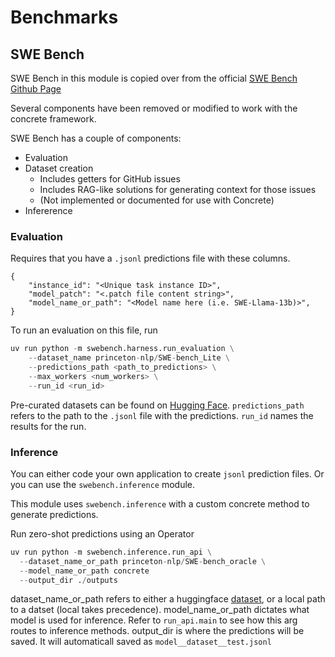 # Benchmarks

## SWE Bench

SWE Bench in this module is copied over from the official [SWE Bench Github Page](https://github.com/princeton-nlp/SWE-bench)

Several components have been removed or modified to work with the concrete framework.

SWE Bench has a couple of components:
- Evaluation
- Dataset creation
  - Includes getters for GitHub issues
  - Includes RAG-like solutions for generating context for those issues
  - (Not implemented or documented for use with Concrete)
- Infererence

### Evaluation

Requires that you have a `.jsonl` predictions file with these columns.

```jsonl
{
    "instance_id": "<Unique task instance ID>",
    "model_patch": "<.patch file content string>",
    "model_name_or_path": "<Model name here (i.e. SWE-Llama-13b)>",
}
```

To run an evaluation on this file, run

```python
uv run python -m swebench.harness.run_evaluation \
    --dataset_name princeton-nlp/SWE-bench_Lite \
    --predictions_path <path_to_predictions> \
    --max_workers <num_workers> \
    --run_id <run_id>
```

Pre-curated datasets can be found on [Hugging Face](https://huggingface.co/princeton-nlp).
`predictions_path` refers to the path to the `.jsonl` file with the predictions.
`run_id` names the results for the run.

### Inference

You can either code your own application to create `jsonl` prediction files. Or you can use the `swebench.inference` module.

This module uses `swebench.inference` with a custom concrete method to generate predictions.

Run zero-shot predictions using an Operator

```python
uv run python -m swebench.inference.run_api \
  --dataset_name_or_path princeton-nlp/SWE-bench_oracle \
  --model_name_or_path concrete
  --output_dir ./outputs
```

dataset_name_or_path refers to either a huggingface [dataset](https://huggingface.co/princeton-nlp), or a local path to a datset (local takes precedence).
model_name_or_path dictates what model is used for inference. Refer to `run_api.main` to see how this arg routes to inference methods.
output_dir is where the predictions will be saved. It will automaticall saved as `model__dataset__test.jsonl`


